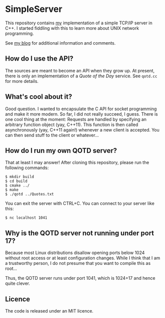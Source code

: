 # SimpleServer

This repository contains [my](http://bastian.rieck.ru) implementation of
a simple TCP/IP server in C++. I started fiddling with this to learn
more about UNIX network programming.

See [my blog](http://bastian.rieck.ru/blog/posts/2015/sockets_ordeal_cxx11) for
additional information and comments.

## How do I use the API?

The sources are meant to become an API when they grow up. At present,
there is only an implementation of a *Quote of the Day* service. See
`qotd.cc` for more details.

## What's cool about it?

Good question. I wanted to encapsulate the C API for socket programming
and make it more modern. So far, I did not really succeed, I guess.
There is one cool thing at the moment: Requests are handled by
specifying an arbitrary function object (yay, C++11). This function is
then called asynchronously (yay, C++11 again!) whenever a new client is
accepted. You can then send stuff to the client or whatever...

## How do I run my own QOTD server?

That at least I may answer! After cloning this repository, please run
the following commands:

    $ mkdir build
    $ cd build
    $ cmake ../
    $ make
    $ ./qotd ../Quotes.txt

You can exit the server with CTRL+C. You can connect to your server like
this:

    $ nc localhost 1041

## Why is the QOTD server not running under port 17?

Because most Linux distributions disallow opening ports below 1024
without root access or at least configuration changes. While I think
that I am a trustworthy person, I do not presume that you want to
compile this as root...

Thus, the QOTD server runs under port 1041, which is 1024+17 and hence
quite clever.

## Licence

The code is released under an MIT licence.
